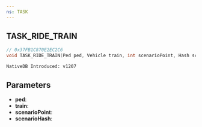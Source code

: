 ```yaml
---
ns: TASK
---
```

## TASK_RIDE_TRAIN

```c
// 0x37FB1C870E2EC2C6
void TASK_RIDE_TRAIN(Ped ped, Vehicle train, int scenarioPoint, Hash scenarioHash);
```

```
NativeDB Introduced: v1207
```

## Parameters
* **ped**:
* **train**:
* **scenarioPoint**:
* **scenarioHash**:

